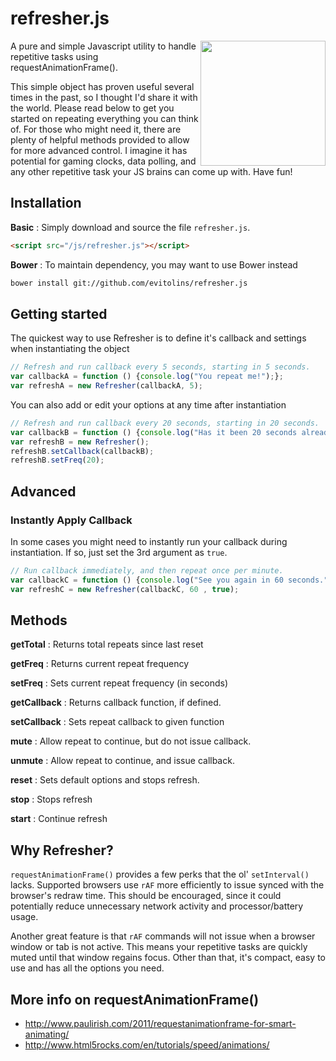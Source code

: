 # refresher.js

<img align="right" height="200" src="http://www.flaticon.com/png/256/2745.png">

A pure and simple Javascript utility to handle repetitive tasks using requestAnimationFrame().

This simple object has proven useful several times in the past, so I thought I'd share it with the world.   Please read below to get you started on repeating everything you can think of.  For those who might need it, there are plenty of helpful methods provided to allow for more advanced control.  I imagine it has potential for gaming clocks, data polling, and any other repetitive task your JS brains can come up with.  Have fun!

## Installation
**Basic**
: Simply download and source the file `refresher.js`.

```html
<script src="/js/refresher.js"></script>
```

**Bower**
: To maintain dependency, you may want to use Bower instead

```bash
bower install git://github.com/evitolins/refresher.js
```   

## Getting started
The quickest way to use Refresher is to define it's callback and settings when instantiating the object

```javascript
// Refresh and run callback every 5 seconds, starting in 5 seconds.
var callbackA = function () {console.log("You repeat me!");};
var refreshA = new Refresher(callbackA, 5);
```

You can also add or edit your options at any time after instantiation

```javascript
// Refresh and run callback every 20 seconds, starting in 20 seconds.
var callbackB = function () {console.log("Has it been 20 seconds already?");};
var refreshB = new Refresher();
refreshB.setCallback(callbackB);
refreshB.setFreq(20);
```

## Advanced

### Instantly Apply Callback
In some cases you might need to instantly run your callback during instantiation. If so, just set the 3rd argument as `true`.

```javascript
// Run callback immediately, and then repeat once per minute.
var callbackC = function () {console.log("See you again in 60 seconds.");};
var refreshC = new Refresher(callbackC, 60 , true);
```


## Methods
**getTotal**
: Returns total repeats since last reset

**getFreq**
: Returns current repeat frequency

**setFreq**
: Sets current repeat frequency (in seconds)

**getCallback**
: Returns callback function, if defined.

**setCallback**
: Sets repeat callback to given function

**mute**
: Allow repeat to continue, but do not issue callback.

**unmute**
: Allow repeat to continue, and issue callback.

**reset**
: Sets default options and stops refresh.

**stop**
: Stops refresh

**start**
: Continue refresh

       
## Why Refresher?
`requestAnimationFrame()` provides a few perks that the ol' `setInterval()` lacks.  Supported browsers use `rAF` more efficiently to issue synced with the browser's redraw time. This should be encouraged, since it could  potentially
reduce unnecessary network activity and processor/battery usage.

Another great feature is that `rAF` commands will not issue when a browser window or tab is not active.  This means your repetitive tasks are quickly muted until that window regains focus. Other than that, it's compact, easy to use and has all the options you need.


## More info on requestAnimationFrame()
- http://www.paulirish.com/2011/requestanimationframe-for-smart-animating/
- http://www.html5rocks.com/en/tutorials/speed/animations/
